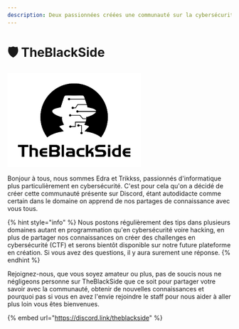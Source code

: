 ```yaml
---
description: Deux passionnées créées une communauté sur la cybersécurité
---
```


# 🛡️ TheBlackSide

![](../.gitbook/assets/tbs_discordx300.png)

Bonjour à tous, nous sommes Edra et Trikkss, passionnés d'informatique plus particulièrement en cybersécurité. C'est pour cela qu'on a décidé de créer cette communauté présente sur Discord, étant autodidacte comme certain dans le domaine on apprend de nos partages de connaissance avec vous tous. 

{% hint style="info" %}
Nous postons régulièrement des tips dans plusieurs domaines autant en programmation qu'en cybersécurité voire hacking, en plus de partager nos connaissances on créer des challenges en cybersécurité \(CTF\) et serons bientôt disponible sur notre future plateforme en création. Si vous avez des questions, il y aura surement une réponse. 
{% endhint %}

Rejoignez-nous, que vous soyez amateur ou plus, pas de soucis nous ne négligeons personne sur TheBlackSide que ce soit pour partager votre savoir avec la communauté, obtenir de nouvelles connaissances et pourquoi pas si vous en avez l'envie rejoindre le staff pour nous aider à aller plus loin vous êtes bienvenues.

{% embed url="https://discord.link/theblackside" %}



